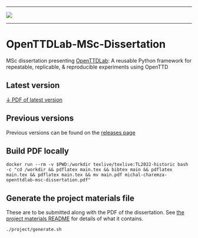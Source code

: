 ----

<a href="https://github.com/michalc/OpenTTDLab-MSc-Dissertation/releases/latest/download/michal-charemza-openttdlab-msc-dissertation.pdf" title="Download PDF of latest version">
    <img src="https://github.com/michalc/OpenTTDLab-MSc-Dissertation/releases/latest/download/michal-charemza-openttdlab-msc-dissertation.png">
</a>


---

# OpenTTDLab-MSc-Dissertation

MSc dissertation presenting [OpenTTDLab](https://github.com/michalc/OpenTTDLab): A reusable Python framework for repeatable, replicable, & reproducible experiments using OpenTTD


## Latest version

[↓ PDF of latest version](https://github.com/michalc/OpenTTDLab-MSc-Dissertation/releases/latest/download/michal-charemza-openttdlab-msc-dissertation.pdf)


## Previous versions

Previous versions can be found on the [releases page](https://github.com/michalc/OpenTTDLab-MSc-Dissertation/releases)


## Build PDF locally

```
docker run --rm -v $PWD:/workdir texlive/texlive:TL2022-historic bash -c "cd /workdir && pdflatex main.tex && bibtex main && pdflatex main.tex && pdflatex main.tex && mv main.pdf michal-charemza-openttdlab-msc-dissertation.pdf"
```

## Generate the project materials file

These are to be submitted along with the PDF of the dissertation. See [the project materials README](./project/README.md) for details of what it contains.

```bash
./project/generate.sh
```
